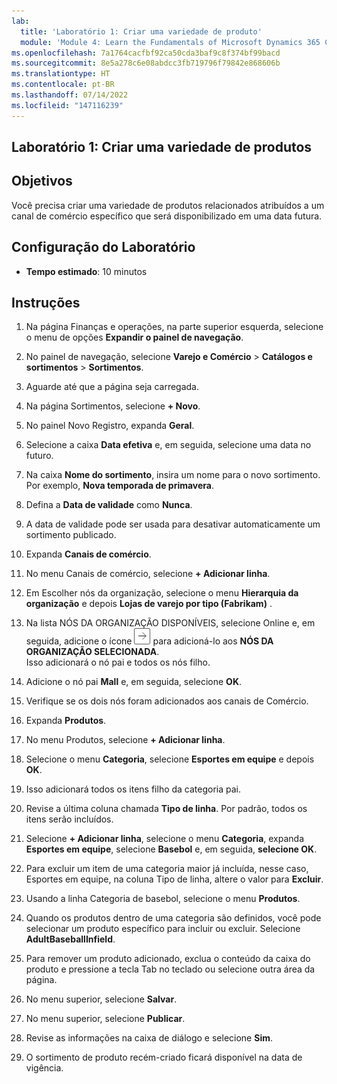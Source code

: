 ```yaml
---
lab:
  title: 'Laboratório 1: Criar uma variedade de produto'
  module: 'Module 4: Learn the Fundamentals of Microsoft Dynamics 365 Commerce'
ms.openlocfilehash: 7a1764cacfbf92ca50cda3baf9c8f374bf99bacd
ms.sourcegitcommit: 8e5a278c6e08abdcc3fb719796f79842e868606b
ms.translationtype: HT
ms.contentlocale: pt-BR
ms.lasthandoff: 07/14/2022
ms.locfileid: "147116239"
---
```

## <a name="lab-1---create-a-product-assortment"></a>Laboratório 1: Criar uma variedade de produtos

## <a name="objectives"></a>Objetivos

Você precisa criar uma variedade de produtos relacionados atribuídos a um canal de comércio específico que será disponibilizado em uma data futura.

## <a name="lab-setup"></a>Configuração do Laboratório

   - **Tempo estimado**: 10 minutos

## <a name="instructions"></a>Instruções

1. Na página Finanças e operações, na parte superior esquerda, selecione o menu de opções **Expandir o painel de navegação**.

1. No painel de navegação, selecione **Varejo e Comércio** > **Catálogos e sortimentos** > **Sortimentos**.

1. Aguarde até que a página seja carregada.

1. Na página Sortimentos, selecione **+ Novo**.

1. No painel Novo Registro, expanda **Geral**.

1. Selecione a caixa **Data efetiva** e, em seguida, selecione uma data no futuro.

1. Na caixa **Nome do sortimento**, insira um nome para o novo sortimento. Por exemplo, **Nova temporada de primavera**.

1. Defina a **Data de validade** como **Nunca**.

1. A data de validade pode ser usada para desativar automaticamente um sortimento publicado.

1. Expanda **Canais de comércio**.

1. No menu Canais de comércio, selecione **+ Adicionar linha**.

1. Em Escolher nós da organização, selecione o menu **Hierarquia da organização** e depois **Lojas de varejo por tipo (Fabrikam)** .

1. Na lista NÓS DA ORGANIZAÇÃO DISPONÍVEIS, selecione Online e, em seguida, adicione o ícone ![Seta para a direita](./media/d365-fo-add-org-node-icon.png) para adicioná-lo aos **NÓS DA ORGANIZAÇÃO SELECIONADA**.  
  Isso adicionará o nó pai e todos os nós filho.

1. Adicione o nó pai **Mall** e, em seguida, selecione **OK**.

1. Verifique se os dois nós foram adicionados aos canais de Comércio.

1. Expanda **Produtos**.

1. No menu Produtos, selecione **+ Adicionar linha**.

1. Selecione o menu **Categoria**, selecione **Esportes em equipe** e depois **OK**.

1. Isso adicionará todos os itens filho da categoria pai.

1. Revise a última coluna chamada **Tipo de linha**. Por padrão, todos os itens serão incluídos.

1. Selecione **+ Adicionar linha**, selecione o menu **Categoria**, expanda **Esportes em equipe**, selecione **Basebol** e, em seguida, **selecione OK**.

1. Para excluir um item de uma categoria maior já incluída, nesse caso, Esportes em equipe, na coluna Tipo de linha, altere o valor para **Excluir**.

1. Usando a linha Categoria de basebol, selecione o menu **Produtos**.

1. Quando os produtos dentro de uma categoria são definidos, você pode selecionar um produto específico para incluir ou excluir. Selecione **AdultBaseballInfield**.

1. Para remover um produto adicionado, exclua o conteúdo da caixa do produto e pressione a tecla Tab no teclado ou selecione outra área da página.

1. No menu superior, selecione **Salvar**.

1. No menu superior, selecione **Publicar**.

1. Revise as informações na caixa de diálogo e selecione **Sim**.

1. O sortimento de produto recém-criado ficará disponível na data de vigência.
